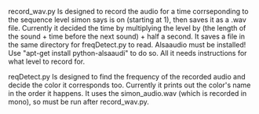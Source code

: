 record_wav.py Is designed to record the audio for a time corrseponding to the sequence level simon says is on (starting at 1),
then saves it as a .wav file. Currently it decided the time by multiplying the level by (the length of the sound + time before the next sound) + half a second. It saves a file in the same directory for freqDetect.py to read. Alsaaudio must be installed! Use "apt-get install python-alsaaudi" to do so. 
All it needs instructions for what level to record for.

reqDetect.py Is designed to find the frequency of the recorded audio and decide the color it corresponds too. Currently it prints out the color's name in the order it happens. It uses the simon_audio.wav (which is recorded in mono), so must be run after record_wav.py.
